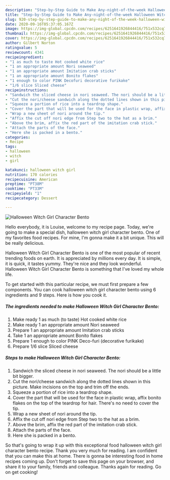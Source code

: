 ```yaml
---
description: "Step-by-Step Guide to Make Any-night-of-the-week Halloween Witch Girl Character Bento"
title: "Step-by-Step Guide to Make Any-night-of-the-week Halloween Witch Girl Character Bento"
slug: 920-step-by-step-guide-to-make-any-night-of-the-week-halloween-witch-girl-character-bento
date: 2020-09-16T05:37:05.167Z
image: https://img-global.cpcdn.com/recipes/6251641926844416/751x532cq70/halloween-witch-girl-character-bento-recipe-main-photo.jpg
thumbnail: https://img-global.cpcdn.com/recipes/6251641926844416/751x532cq70/halloween-witch-girl-character-bento-recipe-main-photo.jpg
cover: https://img-global.cpcdn.com/recipes/6251641926844416/751x532cq70/halloween-witch-girl-character-bento-recipe-main-photo.jpg
author: Gilbert Norton
ratingvalue: 5
reviewcount: 4341
recipeingredient:
- "1 as much to taste Hot cooked white rice"
- "1 an appropriate amount Nori seaweed"
- "1 an appropriate amount Imitation crab sticks"
- "1 an appropriate amount Bonito flakes"
- "1 enough to color PINK Decofuri decorative furikake"
- "1/6 slice Sliced cheese"
recipeinstructions:
- "Sandwich the sliced cheese in nori seaweed. The nori should be a little bit bigger."
- "Cut the nori/cheese sandwich along the dotted lines shown in this picture. Make incisions on the top and trim off the ends."
- "Squeeze a portion of rice into a teardrop shape."
- "Cover the part that will be used for the face in plastic wrap, affix bonito flakes on the top of the teardrop for hair. There&#39;s no need to cover the tip."
- "Wrap a new sheet of nori around the tip."
- "Affix the cut off nori edge from Step two to the hat as a brim."
- "Above the brim, affix the red part of the imitation crab stick."
- "Attach the parts of the face."
- "Here she is packed in a bento."
categories:
- Recipe
tags:
- halloween
- witch
- girl

katakunci: halloween witch girl 
nutrition: 170 calories
recipecuisine: American
preptime: "PT38M"
cooktime: "PT33M"
recipeyield: "1"
recipecategory: Dessert

---
```



![Halloween Witch Girl Character Bento](https://img-global.cpcdn.com/recipes/6251641926844416/751x532cq70/halloween-witch-girl-character-bento-recipe-main-photo.jpg)

Hello everybody, it is Louise, welcome to my recipe page. Today, we're going to make a special dish, halloween witch girl character bento. One of my favorites food recipes. For mine, I'm gonna make it a bit unique. This will be really delicious.

Halloween Witch Girl Character Bento is one of the most popular of recent trending foods on earth. It is appreciated by millions every day. It is simple, it is quick, it tastes yummy. They're nice and they look wonderful. Halloween Witch Girl Character Bento is something that I've loved my whole life.




To get started with this particular recipe, we must first prepare a few components. You can cook halloween witch girl character bento using 6 ingredients and 9 steps. Here is how you cook it.

<!--inarticleads1-->

##### The ingredients needed to make Halloween Witch Girl Character Bento:

1. Make ready 1 as much (to taste) Hot cooked white rice
1. Make ready 1 an appropriate amount Nori seaweed
1. Prepare 1 an appropriate amount Imitation crab sticks
1. Take 1 an appropriate amount Bonito flakes
1. Prepare 1 enough to color PINK Deco-furi (decorative furikake)
1. Prepare 1/6 slice Sliced cheese




<!--inarticleads2-->

##### Steps to make Halloween Witch Girl Character Bento:

1. Sandwich the sliced cheese in nori seaweed. The nori should be a little bit bigger.
1. Cut the nori/cheese sandwich along the dotted lines shown in this picture. Make incisions on the top and trim off the ends.
1. Squeeze a portion of rice into a teardrop shape.
1. Cover the part that will be used for the face in plastic wrap, affix bonito flakes on the top of the teardrop for hair. There&#39;s no need to cover the tip.
1. Wrap a new sheet of nori around the tip.
1. Affix the cut off nori edge from Step two to the hat as a brim.
1. Above the brim, affix the red part of the imitation crab stick.
1. Attach the parts of the face.
1. Here she is packed in a bento.




So that's going to wrap it up with this exceptional food halloween witch girl character bento recipe. Thank you very much for reading. I am confident that you can make this at home. There is gonna be interesting food in home recipes coming up. Don't forget to save this page on your browser, and share it to your family, friends and colleague. Thanks again for reading. Go on get cooking!
